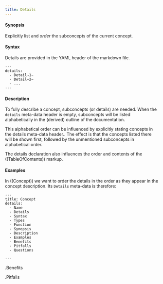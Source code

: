 ```yaml
---
title: Details
---
```


#### Synopsis

Explicitly list and _order_ the subconcepts of the current concept.

#### Syntax

Details are provided in the YAML header of the markdown file.

```
---
details:
  - Detail~1~
  - Detail~2~
  - ...
---
```

#### Description

To fully describe a concept, subconcepts (or details) are needed.
When the `details` meta-data header is empty, subconcepts will be listed
alphabetically in the (derived) outline of the documentation.

This alphabetical order can be influenced by explicitly stating concepts in the details meta-data header..
The effect is that the concepts listed there will be shown first, followed by the unmentioned subconcepts
in alphabetical order.

The details declaration also influences the order and contents of the ((TableOfContents)) markup.

#### Examples

In ((Concept)) we want to order the details in the order as they appear in the concept description.
Its `Details` meta-data is therefore:

```
---
title: Concept
details:
  - Name
  - Details
  - Syntax
  - Types
  - Function
  - Synopsis
  - Description
  - Examples
  - Benefits
  - Pitfalls
  - Questions

---
```

.Benefits

.Pitfalls

